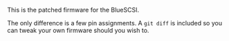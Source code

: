 This is the patched firmware for the BlueSCSI.

The only difference is a few pin assignments. A `git diff` is
included so you can tweak your own firmware should you wish to.
